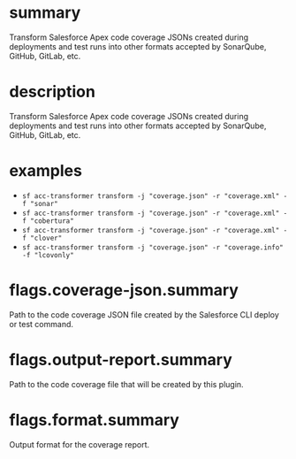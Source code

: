# summary

Transform Salesforce Apex code coverage JSONs created during deployments and test runs into other formats accepted by SonarQube, GitHub, GitLab, etc.

# description

Transform Salesforce Apex code coverage JSONs created during deployments and test runs into other formats accepted by SonarQube, GitHub, GitLab, etc.

# examples

- `sf acc-transformer transform -j "coverage.json" -r "coverage.xml" -f "sonar"`
- `sf acc-transformer transform -j "coverage.json" -r "coverage.xml" -f "cobertura"`
- `sf acc-transformer transform -j "coverage.json" -r "coverage.xml" -f "clover"`
- `sf acc-transformer transform -j "coverage.json" -r "coverage.info" -f "lcovonly"`

# flags.coverage-json.summary

Path to the code coverage JSON file created by the Salesforce CLI deploy or test command.

# flags.output-report.summary

Path to the code coverage file that will be created by this plugin.

# flags.format.summary

Output format for the coverage report.
